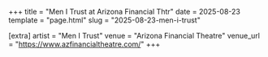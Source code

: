 +++
title = "Men I Trust at Arizona Financial Thtr"
date = 2025-08-23
template = "page.html"
slug = "2025-08-23-men-i-trust"

[extra]
artist = "Men I Trust"
venue = "Arizona Financial Theatre"
venue_url = "https://www.azfinancialtheatre.com/"
+++
